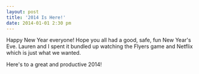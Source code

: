```yaml
---
layout: post
title: '2014 Is Here!'
date: 2014-01-01 2:30 pm
---
```


Happy New Year everyone! Hope you all had a good, safe, fun New Year's Eve. Lauren and I spent it bundled up watching the Flyers game and Netflix which is just what we wanted.

Here's to a great and productive 2014!
